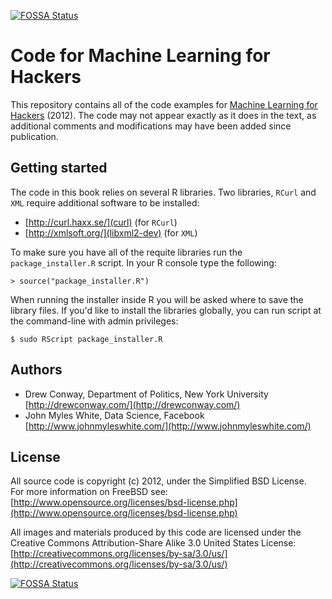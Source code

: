 [![FOSSA Status](https://app.fossa.io/api/projects/git%2Bgithub.com%2FHartmarken%2FML_for_Hackers.svg?type=shield)](https://app.fossa.io/projects/git%2Bgithub.com%2FHartmarken%2FML_for_Hackers?ref=badge_shield)

# Code for Machine Learning for Hackers #

This repository contains all of the code examples for [Machine Learning for Hackers](http://shop.oreilly.com/product/0636920018483.do) (2012).  The code may not appear exactly as it does in the text, as additional comments and modifications may have been added since publication.


## Getting started ##

The code in this book relies on several R libraries.  Two libraries, `RCurl` and `XML` require additional software to be installed:

 - [http://curl.haxx.se/](curl) (for `RCurl`)
 - [http://xmlsoft.org/](libxml2-dev) (for `XML`)

To make sure you have all of the requite libraries run the `package_installer.R` script. In your R console type the following:

	> source("package_installer.R")

When running the installer inside R you will be asked where to save the library files.  If you'd like to install the libraries globally, you can run script at the command-line with admin privileges:

	$ sudo RScript package_installer.R



## Authors ##

 - Drew Conway, Department of Politics, New York University [http://drewconway.com/](http://drewconway.com/)
 - John Myles White, Data Science, Facebook [http://www.johnmyleswhite.com/](http://www.johnmyleswhite.com/)

## License ##

All source code is copyright (c) 2012, under the Simplified BSD License.  
For more information on FreeBSD see: [http://www.opensource.org/licenses/bsd-license.php](http://www.opensource.org/licenses/bsd-license.php)

All images and materials produced by this code are licensed under the Creative Commons 
Attribution-Share Alike 3.0 United States License: [http://creativecommons.org/licenses/by-sa/3.0/us/](http://creativecommons.org/licenses/by-sa/3.0/us/)


[![FOSSA Status](https://app.fossa.io/api/projects/git%2Bgithub.com%2FHartmarken%2FML_for_Hackers.svg?type=large)](https://app.fossa.io/projects/git%2Bgithub.com%2FHartmarken%2FML_for_Hackers?ref=badge_large)